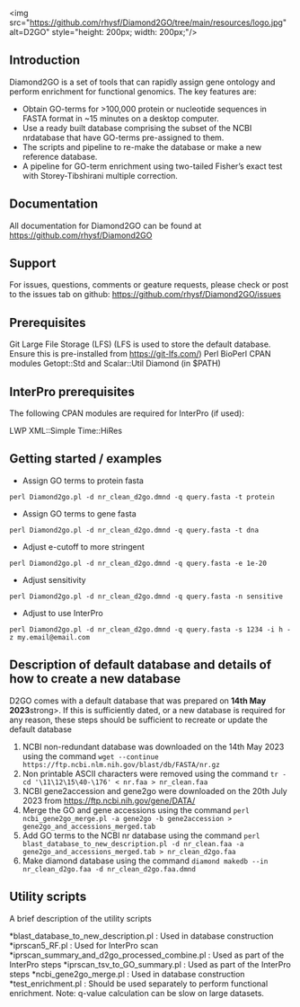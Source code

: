 
<img src="https://github.com/rhysf/Diamond2GO/tree/main/resources/logo.jpg" alt=D2GO" style="height: 200px; width: 200px;"/>

## Introduction

Diamond2GO is a set of tools that can rapidly assign gene ontology and perform
enrichment for functional genomics. The key features are:

* Obtain GO-terms for >100,000 protein or nucleotide sequences in FASTA format in ~15 minutes on a desktop computer.
* Use a ready built database comprising the subset of the NCBI nrdatabase that have GO-terms pre-assigned to them.
* The scripts and pipeline to re-make the database or make a new reference database.
* A pipeline for GO-term enrichment using two-tailed Fisher’s exact test with Storey-Tibshirani multiple correction.

## Documentation

All documentation for Diamond2GO can be found at https://github.com/rhysf/Diamond2GO

## Support

For issues, questions, comments or geature requests, please check or post to the issues tab on github: https://github.com/rhysf/Diamond2GO/issues


## Prerequisites

Git Large File Storage (LFS) (LFS is used to store the default database. Ensure this is pre-installed from https://git-lfs.com/)
Perl
BioPerl
CPAN modules Getopt::Std and Scalar::Util
Diamond (in $PATH)

## InterPro prerequisites

The following CPAN modules are required for InterPro (if used):

LWP
XML::Simple
Time::HiRes

## Getting started / examples

* Assign GO terms to protein fasta

``perl Diamond2go.pl -d nr_clean_d2go.dmnd -q query.fasta -t protein``

* Assign GO terms to gene fasta 

``perl Diamond2go.pl -d nr_clean_d2go.dmnd -q query.fasta -t dna``

* Adjust e-cutoff to more stringent

``perl Diamond2go.pl -d nr_clean_d2go.dmnd -q query.fasta -e 1e-20``

* Adjust sensitivity

``perl Diamond2go.pl -d nr_clean_d2go.dmnd -q query.fasta -n sensitive``

* Adjust to use InterPro

``perl Diamond2go.pl -d nr_clean_d2go.dmnd -q query.fasta -s 1234 -i h -z my.email@email.com``

## Description of default database and details of how to create a new database

D2GO comes with a default database that was prepared on <strong>14th May 2023</strong>strong>. If this is sufficiently dated, or a new database is required for any reason, these steps should be sufficient to recreate or update the default database

1. NCBI non-redundant database was downloaded on the 14th May 2023 using the command ``wget --continue https://ftp.ncbi.nlm.nih.gov/blast/db/FASTA/nr.gz``
2. Non printable ASCII characters were removed using the command ``tr -cd '\11\12\15\40-\176' < nr.faa > nr_clean.faa``
3. NCBI gene2accession and gene2go were downloaded on the 20th July 2023 from https://ftp.ncbi.nih.gov/gene/DATA/
4. Merge the GO and gene accessions using the command ``perl ncbi_gene2go_merge.pl -a gene2go -b gene2accession > gene2go_and_accessions_merged.tab``
5. Add GO terms to the NCBI nr database using the command ``perl blast_database_to_new_description.pl -d nr_clean.faa -a gene2go_and_accessions_merged.tab > nr_clean_d2go.faa``
6. Make diamond database using the command ``diamond makedb --in nr_clean_d2go.faa -d nr_clean_d2go.faa.dmnd``

## Utility scripts

A brief description of the utility scripts

*blast_database_to_new_description.pl : Used in database construction
*iprscan5_RF.pl : Used for InterPro scan
*iprscan_summary_and_d2go_processed_combine.pl : Used as part of the InterPro steps
*iprscan_tsv_to_GO_summary.pl : Used as part of the InterPro steps
*ncbi_gene2go_merge.pl : Used in database construction
*test_enrichment.pl : Should be used separately to perform functional enrichment. Note: q-value calculation can be slow on large datasets.
